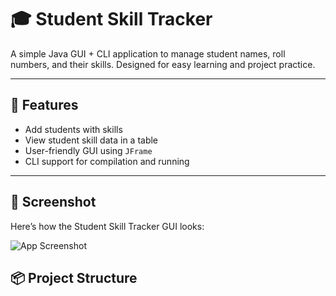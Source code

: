 # 🎓 Student Skill Tracker

A simple Java GUI + CLI application to manage student names, roll numbers, and their skills. Designed for easy learning and project practice.

---

## 🚀 Features
- Add students with skills
- View student skill data in a table
- User-friendly GUI using `JFrame`
- CLI support for compilation and running

---

## 📸 Screenshot

Here’s how the Student Skill Tracker GUI looks:

![App Screenshot](src/image.png)




## 📦 Project Structure

